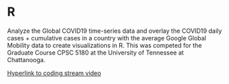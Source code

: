# R
Analyze the Global COVID19 time-series data and overlay the COVID19 daily cases + cumulative cases in a country with the average Google Global Mobility data to create visualizations in R.
This was competed for the Graduate Course CPSC 5180 at the University of Tennessee at Chattanooga.

[Hyperlink to coding stream video](https://youtu.be/zuBTSJ_N6go)
